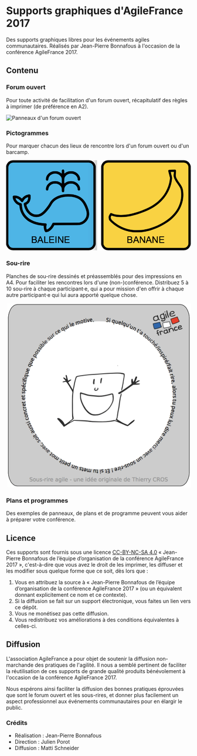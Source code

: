 # Supports graphiques d'AgileFrance 2017

Des supports graphiques libres pour les événements agiles communautaires. Réalisés par Jean-Pierre Bonnafous à l'occasion de la conférence AgileFrance 2017.


## Contenu

### Forum ouvert

Pour toute activité de facilitation d'un forum ouvert, récapitulatif des règles à imprimer (de préférence en A2).

![Panneaux d'un forum ouvert](Exemples/Règles.jpg)

### Pictogrammes

Pour marquer chacun des lieux de rencontre lors d'un forum ouvert ou d'un barcamp.

![Pictogrammes des lieux d'un forum ouvert](Exemples/Pictos.png)

### Sou-rire

Planches de sou-rire dessinés et préassemblés pour des impressions en A4. Pour faciliter les rencontres lors d'une (non-)conférence. Distribuez 5 à 10 sou-rire à chaque participant·e, qui a pour mission d'en offrir à chaque autre participant·e qui lui aura apporté quelque chose.

![Sou-rire](Exemples/Sou-rire.png)

### Plans et programmes

Des exemples de panneaux, de plans et de programme peuvent vous aider à préparer votre conférence.


## Licence

Ces supports sont fournis sous une licence [CC-BY-NC-SA 4.0](https://creativecommons.org/licenses/by-nc-sa/4.0/deed.fr) « Jean-Pierre Bonnafous de l’équipe d’organisation de la conférence AgileFrance 2017 », c'est-à-dire que vous avez le droit de les imprimer, les diffuser et les modifier sous quelque forme que ce soit, dès lors que :

1. Vous en attribuez la source à « Jean-Pierre Bonnafous de l’équipe d’organisation de la conférence AgileFrance 2017 » (ou un équivalent donnant explicitement ce nom et ce contexte).
2. Si la diffusion se fait sur un support électronique, vous faites un lien vers ce dépôt.
3. Vous ne monétisez pas cette diffusion.
4. Vous redistribuez vos améliorations à des conditions équivalentes à celles-ci.


## Diffusion

L'association AgileFrance a pour objet de soutenir la diffusion non-marchande des pratiques de l'agilité. Il nous a semblé pertinent de faciliter la réutilisation de ces supports de grande qualité produits bénévolement à l'occasion de la conférence AgileFrance 2017.

Nous espérons ainsi faciliter la diffusion des bonnes pratiques éprouvées que sont le forum ouvert et les sous-rires, et donner plus facilement un aspect professionnel aux événements communautaires pour en élargir le public.

### Crédits

- Réalisation : Jean-Pierre Bonnafous
- Direction : Julien Porot
- Diffusion : Matti Schneider

